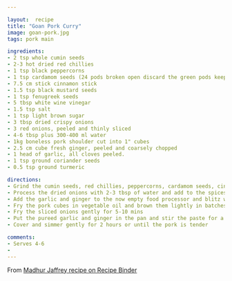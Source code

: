 ```yaml
--- 

layout:  recipe
title: "Goan Pork Curry"
image: goan-pork.jpg
tags: pork main

ingredients: 
- 2 tsp whole cumin seeds
- 2-3 hot dried red chillies
- 1 tsp black peppercorns
- 1 tsp cardamom seeds (24 pods broken open discard the green pods keep the black seeds)
- 7.5 cm stick cinnamon stick
- 1.5 tsp black mustard seeds
- 1 tsp fenugreek seeds
- 5 tbsp white wine vinegar
- 1.5 tsp salt
- 1 tsp light brown sugar
- 3 tbsp dried crispy onions
- 3 red onions, peeled and thinly sliced
- 4-6 tbsp plus 300-400 ml water
- 1kg boneless pork shoulder cut into 1" cubes
- 2.5 cm cube fresh ginger, peeled and coarsely chopped
- 1 head of garlic, all cloves peeled.
- 1 tsp ground coriander seeds
- 0.5 tsp ground turmeric

directions: 
- Grind the cumin seeds, red chillies, peppercorns, cardamom seeds, cinnamon, black mustard seeds and fenugreek seeds in a grinder. Put the ground spices in a bowl and add the vinegar, salt and sugar.
- Process the dried onions with 2-3 tbsp of water and add to the spices and vinegar.
- Add the garlic and ginger to the now empty food processor and blitz with 2-3 tbsp water.
- Fry the pork cubes in vegetable oil and brown them lightly in batches. Remove the pork and drain.
- Fry the sliced onions gently for 5-10 mins
- Put the pureed garlic and ginger in the pan and stir the paste for a few seconds. Add the coriander and turmeric and fry for a few more seconds. Add the meat, any juices that have accumulated and the vinegar, onion, spice paste. Add 300-400 ml water and bring to the boil.
- Cover and simmer gently for 2 hours or until the pork is tender

comments: 
- Serves 4-6
- 
--- 
```


From [Madhur Jaffrey recipe on Recipe Binder](https://www.recipebinder.co.uk/recipes/goan-style-hot-and-sour-pork-pork-vindaloo) 
